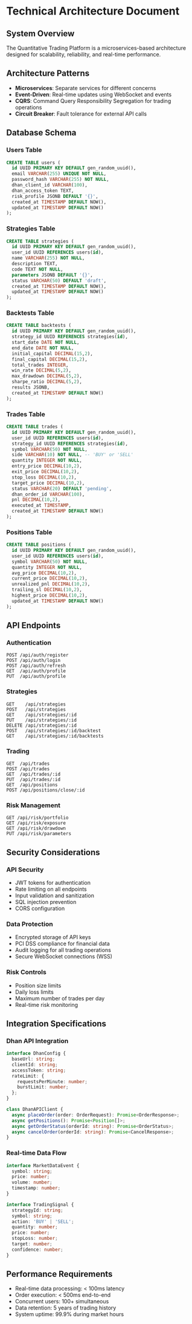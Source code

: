 # Technical Architecture Document

## System Overview
The Quantitative Trading Platform is a microservices-based architecture designed for scalability, reliability, and real-time performance.

## Architecture Patterns
- **Microservices**: Separate services for different concerns
- **Event-Driven**: Real-time updates using WebSocket and events
- **CQRS**: Command Query Responsibility Segregation for trading operations
- **Circuit Breaker**: Fault tolerance for external API calls

## Database Schema

### Users Table
```sql
CREATE TABLE users (
  id UUID PRIMARY KEY DEFAULT gen_random_uuid(),
  email VARCHAR(255) UNIQUE NOT NULL,
  password_hash VARCHAR(255) NOT NULL,
  dhan_client_id VARCHAR(100),
  dhan_access_token TEXT,
  risk_profile JSONB DEFAULT '{}',
  created_at TIMESTAMP DEFAULT NOW(),
  updated_at TIMESTAMP DEFAULT NOW()
);
```

### Strategies Table
```sql
CREATE TABLE strategies (
  id UUID PRIMARY KEY DEFAULT gen_random_uuid(),
  user_id UUID REFERENCES users(id),
  name VARCHAR(255) NOT NULL,
  description TEXT,
  code TEXT NOT NULL,
  parameters JSONB DEFAULT '{}',
  status VARCHAR(50) DEFAULT 'draft',
  created_at TIMESTAMP DEFAULT NOW(),
  updated_at TIMESTAMP DEFAULT NOW()
);
```

### Backtests Table
```sql
CREATE TABLE backtests (
  id UUID PRIMARY KEY DEFAULT gen_random_uuid(),
  strategy_id UUID REFERENCES strategies(id),
  start_date DATE NOT NULL,
  end_date DATE NOT NULL,
  initial_capital DECIMAL(15,2),
  final_capital DECIMAL(15,2),
  total_trades INTEGER,
  win_rate DECIMAL(5,2),
  max_drawdown DECIMAL(5,2),
  sharpe_ratio DECIMAL(5,2),
  results JSONB,
  created_at TIMESTAMP DEFAULT NOW()
);
```

### Trades Table
```sql
CREATE TABLE trades (
  id UUID PRIMARY KEY DEFAULT gen_random_uuid(),
  user_id UUID REFERENCES users(id),
  strategy_id UUID REFERENCES strategies(id),
  symbol VARCHAR(50) NOT NULL,
  side VARCHAR(10) NOT NULL, -- 'BUY' or 'SELL'
  quantity INTEGER NOT NULL,
  entry_price DECIMAL(10,2),
  exit_price DECIMAL(10,2),
  stop_loss DECIMAL(10,2),
  target_price DECIMAL(10,2),
  status VARCHAR(20) DEFAULT 'pending',
  dhan_order_id VARCHAR(100),
  pnl DECIMAL(10,2),
  executed_at TIMESTAMP,
  created_at TIMESTAMP DEFAULT NOW()
);
```

### Positions Table
```sql
CREATE TABLE positions (
  id UUID PRIMARY KEY DEFAULT gen_random_uuid(),
  user_id UUID REFERENCES users(id),
  symbol VARCHAR(50) NOT NULL,
  quantity INTEGER NOT NULL,
  avg_price DECIMAL(10,2),
  current_price DECIMAL(10,2),
  unrealized_pnl DECIMAL(10,2),
  trailing_sl DECIMAL(10,2),
  highest_price DECIMAL(10,2),
  updated_at TIMESTAMP DEFAULT NOW()
);
```

## API Endpoints

### Authentication
```
POST /api/auth/register
POST /api/auth/login
POST /api/auth/refresh
GET  /api/auth/profile
PUT  /api/auth/profile
```

### Strategies
```
GET    /api/strategies
POST   /api/strategies
GET    /api/strategies/:id
PUT    /api/strategies/:id
DELETE /api/strategies/:id
POST   /api/strategies/:id/backtest
GET    /api/strategies/:id/backtests
```

### Trading
```
GET  /api/trades
POST /api/trades
GET  /api/trades/:id
PUT  /api/trades/:id
GET  /api/positions
POST /api/positions/close/:id
```

### Risk Management
```
GET /api/risk/portfolio
GET /api/risk/exposure
GET /api/risk/drawdown
PUT /api/risk/parameters
```

## Security Considerations

### API Security
- JWT tokens for authentication
- Rate limiting on all endpoints
- Input validation and sanitization
- SQL injection prevention
- CORS configuration

### Data Protection
- Encrypted storage of API keys
- PCI DSS compliance for financial data
- Audit logging for all trading operations
- Secure WebSocket connections (WSS)

### Risk Controls
- Position size limits
- Daily loss limits
- Maximum number of trades per day
- Real-time risk monitoring

## Integration Specifications

### Dhan API Integration
```typescript
interface DhanConfig {
  baseUrl: string;
  clientId: string;
  accessToken: string;
  rateLimit: {
    requestsPerMinute: number;
    burstLimit: number;
  };
}

class DhanAPIClient {
  async placeOrder(order: OrderRequest): Promise<OrderResponse>;
  async getPositions(): Promise<Position[]>;
  async getOrderStatus(orderId: string): Promise<OrderStatus>;
  async cancelOrder(orderId: string): Promise<CancelResponse>;
}
```

### Real-time Data Flow
```typescript
interface MarketDataEvent {
  symbol: string;
  price: number;
  volume: number;
  timestamp: number;
}

interface TradingSignal {
  strategyId: string;
  symbol: string;
  action: 'BUY' | 'SELL';
  quantity: number;
  price: number;
  stopLoss: number;
  target: number;
  confidence: number;
}
```

## Performance Requirements
- Real-time data processing: < 100ms latency
- Order execution: < 500ms end-to-end
- Concurrent users: 100+ simultaneous
- Data retention: 5 years of trading history
- System uptime: 99.9% during market hours